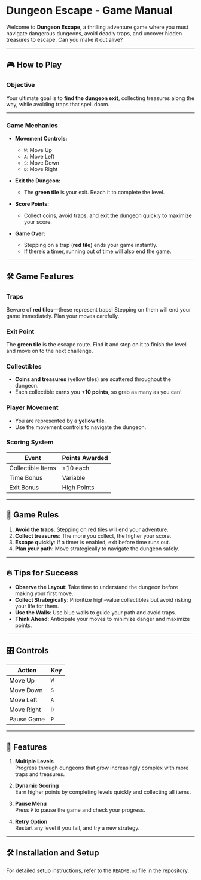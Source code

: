 # **Dungeon Escape - Game Manual**

Welcome to **Dungeon Escape**, a thrilling adventure game where you must navigate dangerous dungeons, avoid deadly traps, and uncover hidden treasures to escape. Can you make it out alive?

---

## 🎮 **How to Play**

### **Objective**
Your ultimate goal is to **find the dungeon exit**, collecting treasures along the way, while avoiding traps that spell doom.

---

### **Game Mechanics**

- **Movement Controls:**
  - `W`: Move Up  
  - `A`: Move Left  
  - `S`: Move Down  
  - `D`: Move Right  

- **Exit the Dungeon:**
  - The **green tile** is your exit. Reach it to complete the level.  

- **Score Points:**
  - Collect coins, avoid traps, and exit the dungeon quickly to maximize your score.  

- **Game Over:**
  - Stepping on a trap (**red tile**) ends your game instantly.  
  - If there’s a timer, running out of time will also end the game.  

---

## 🛠️ **Game Features**

### **Traps**
Beware of **red tiles**—these represent traps! Stepping on them will end your game immediately. Plan your moves carefully.

### **Exit Point**
The **green tile** is the escape route. Find it and step on it to finish the level and move on to the next challenge.

### **Collectibles**
- **Coins and treasures** (yellow tiles) are scattered throughout the dungeon.  
- Each collectible earns you **+10 points**, so grab as many as you can!

### **Player Movement**
- You are represented by a **yellow tile**.  
- Use the movement controls to navigate the dungeon.

### **Scoring System**
| **Event**           | **Points Awarded** |
|----------------------|--------------------|
| Collectible Items    | +10 each          |
| Time Bonus           | Variable          |
| Exit Bonus           | High Points       |

---

## 🧩 **Game Rules**
1. **Avoid the traps**: Stepping on red tiles will end your adventure.  
2. **Collect treasures**: The more you collect, the higher your score.  
3. **Escape quickly**: If a timer is enabled, exit before time runs out.  
4. **Plan your path**: Move strategically to navigate the dungeon safely.  

---

## 🔥 **Tips for Success**
- **Observe the Layout**: Take time to understand the dungeon before making your first move.  
- **Collect Strategically**: Prioritize high-value collectibles but avoid risking your life for them.  
- **Use the Walls**: Use blue walls to guide your path and avoid traps.  
- **Think Ahead**: Anticipate your moves to minimize danger and maximize points.

---

## 🎛️ **Controls**
| **Action**   | **Key** |
|--------------|---------|
| Move Up      | `W`     |
| Move Down    | `S`     |
| Move Left    | `A`     |
| Move Right   | `D`     |
| Pause Game   | `P`     |

---

## 🌟 **Features**

1. **Multiple Levels**  
   Progress through dungeons that grow increasingly complex with more traps and treasures.  

2. **Dynamic Scoring**  
   Earn higher points by completing levels quickly and collecting all items.  

3. **Pause Menu**  
   Press `P` to pause the game and check your progress.  

4. **Retry Option**  
   Restart any level if you fail, and try a new strategy.  

---

## 🛠️ **Installation and Setup**
For detailed setup instructions, refer to the `README.md` file in the repository.
